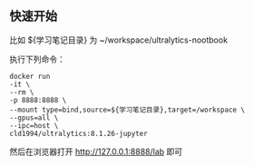 ## 快速开始

比如 ${学习笔记目录} 为 ~/workspace/ultralytics-nootbook

执行下列命令：

```
docker run 
-it \
--rm \
-p 8888:8888 \
--mount type=bind,source=${学习笔记目录},target=/workspace \
--gpus=all \
--ipc=host \
cld1994/ultralytics:8.1.26-jupyter
```

然后在浏览器打开 http://127.0.0.1:8888/lab 即可